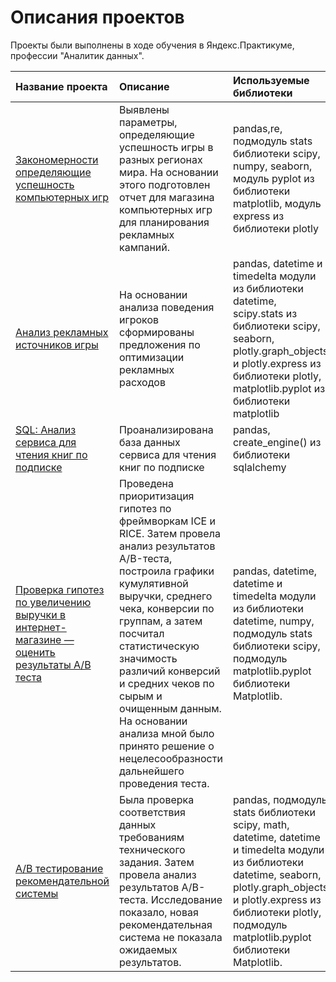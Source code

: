 # Описания проектов 

Проекты были выполнены в ходе обучения в Яндекс.Практикуме, профессии "Аналитик данных".

| Название проекта | Описание | Используемые библиотеки | 
| :---------------------- | :---------------------- | :---------------------- |
| [Закономерности определяющие успешность компьютерных игр ](https://github.com/ang-lucky/yandex_practicum_da/tree/main/%D0%98%D0%B7%D1%83%D1%87%D0%B5%D0%BD%D0%B8%D0%B5%20%D0%B7%D0%B0%D0%BA%D0%BE%D0%BD%D0%BE%D0%BC%D0%B5%D1%80%D0%BD%D0%BE%D1%81%D1%82%D0%B5%D0%B9%2C%20%D0%BE%D0%BF%D1%80%D0%B5%D0%B4%D0%B5%D0%BB%D1%8F%D1%8E%D1%89%D0%B8%D1%85%20%D1%83%D1%81%D0%BF%D0%B5%D1%88%D0%BD%D0%BE%D1%81%D1%82%D1%8C%20%D0%B8%D0%B3%D1%80) | Выявлены параметры, определяющие успешность игры в разных регионах мира. На основании этого подготовлен отчет для магазина компьютерных игр для планирования рекламных кампаний. | pandas,re, подмодуль stats библиотеки scipy, numpy, seaborn, модуль pyplot из библиотеки matplotlib, модуль express из библиотеки plotly |
|[Анализ рекламных источников игры](https://github.com/ang-lucky/yandex_practicum_da/tree/main/%D0%92%D1%8B%D0%BF%D1%83%D1%81%D0%BA%D0%BD%D0%BE%D0%B9%20%D0%BF%D1%80%D0%BE%D0%B5%D0%BA%D1%82) | На основании анализа поведения игроков сформированы предложения по оптимизации рекламных расходов | pandas, datetime и timedelta модули из библиотеки datetime, scipy.stats из библиотеки scipy, seaborn, plotly.graph_objects и plotly.express из библиотеки plotly, matplotlib.pyplot из библиотеки matplotlib |
|[SQL: Анализ сервиса для чтения книг по подписке](https://github.com/ang-lucky/yandex_practicum_da/tree/main/%D0%9F%D1%80%D0%BE%D0%B5%D0%BA%D1%82%20SQL) | Проанализирована база данных сервиса для чтения книг по подписке | pandas, create_engine() из библиотеки sqlalchemy |
|[Проверка гипотез по увеличению выручки в интернет-магазине — оценить результаты A/B теста](https://github.com/ang-lucky/yandex_practicum_da/tree/main/AB%20%D1%82%D0%B5%D1%81%D1%82%D0%B8%D1%80%D0%BE%D0%B2%D0%B0%D0%BD%D0%B8%D0%B5)|Проведена приоритизация гипотез по фреймворкам ICE и RICE. Затем провела анализ результатов A/B-теста, построила графики кумулятивной выручки, среднего чека, конверсии по группам, а затем посчитал статистическую значимость различий конверсий и средних чеков по сырым и очищенным данным. На основании анализа мной было принято решение о нецелесообразности дальнейшего проведения теста.|pandas, datetime, datetime и timedelta модули из библиотеки datetime, numpy, подмодуль stats библиотеки scipy, подмодуль matplotlib.pyplot библиотеки Matplotlib.|
|[А/В тестирование рекомендательной системы](https://github.com/ang-lucky/yandex_practicum_da/tree/main/%D0%90_%D0%92%20%D1%82%D0%B5%D1%81%D1%82%D0%B8%D1%80%D0%BE%D0%B2%D0%B0%D0%BD%D0%B8%D0%B5%20%D1%80%D0%B5%D0%BA%D0%BE%D0%BC%D0%B5%D0%BD%D0%B4%D0%B0%D1%82%D0%B5%D0%BB%D1%8C%D0%BD%D0%BE%D0%B9%20%D1%81%D0%B8%D1%81%D1%82%D0%B5%D0%BC%D1%8B)|Была  проверка соответствия данных требованиям технического задания. Затем провела анализ результатов A/B-теста. Исследование показало, новая рекомендательная система не показала ожидаемых результатов.| pandas, подмодуль stats библиотеки scipy, math, datetime, datetime и timedelta модули из библиотеки datetime, seaborn, plotly.graph_objects и plotly.express из библиотеки plotly, подмодуль matplotlib.pyplot библиотеки Matplotlib. |
